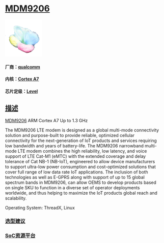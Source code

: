 ﻿# [MDM9206](https://github.com/sochub/MDM9206)
[![sites](SoC/SoC.png)](http://www.qitas.cn) 
#### 厂商：[qualcomm](https://github.com/sochub/qualcomm)
#### 内核：[Cortex A7](https://github.com/sochub/CA7)
#### 芯片定级：[Level](https://github.com/sochub/Level)
## [描述](https://github.com/sochub/MDM9206/wiki) 

[MDM9206](https://www.mediatek.com/products/nbIot/MDM9206) ARM Cortex A7 Up to 1.3 GHz

The MDM9206 LTE modem is designed as a global multi-mode connectivity solution and purpose-built to provide reliable, optimized cellular connectivity for the next-generation of IoT products and services requiring low bandwidth and years of battery-life. The MDM9206 narrowband multi-mode LTE modem combines the high reliability, low latency, and voice support of LTE Cat-M1 (eMTC) with the extended coverage and delay tolerance of Cat NB-1 (NB-IoT), engineered to allow device manufacturers to support ultra-low power consumption and cost-optimized solutions that cover full range of low data rate IoT applications. The inclusion of both technologies as well as E-GPRS along with support of up to 15 global spectrum bands in MDM9206, can allow OEMS to develop products based on single SKU to function in a diverse set of operator deployments worldwide, and thus helping to maximize the IoT products global reach and scalability.


Operating System: ThreadX, Linux

### [选型建议](https://github.com/sochub)



###  [SoC资源平台](http://www.qitas.cn)   
